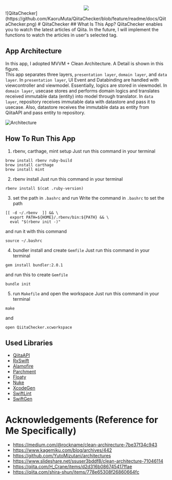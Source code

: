 <div align="center">
  <img src="https://github.com/KaoruMuta/QiitaChecker/blob/feature/readme/docs/QiitaChecker.png">
</div>
![QiitaChecker](https://github.com/KaoruMuta/QiitaChecker/blob/feature/readme/docs/QiitaChecker.png)
# QiitaChecker
## What Is This App?
QiitaChecker enables you to watch the latest articles of Qiita. In the future, I will implement the functions to watch the articles in user's selected tag.

## App Architecture
In this app, I adopted MVVM + Clean Architecture. A Detail is shown in this figure.<br>
This app separates three layers, `presentation layer`, `domain layer`, and `data layer`. In `presentation layer`, UI Event and Databinding are handled with viewcontroller and viewmodel. Essentially, logics are stored in viewmodel. In `domain layer`, usecase stores and performs domain logics and translates received immutable data (entity) into model through translator. In `data layer`, repository receives immutable data with datastore and pass it to usecase. Also, datastore receives the immutable data as entity from QiitaAPI and pass entity to repository.

![Architecture](https://github.com/KaoruMuta/QiitaChecker/blob/feature/readme/docs/Architecture.png)

## How To Run This App
1. rbenv, carthage, mint setup
Just run this command in your terminal
```
brew install rbenv ruby-build
brew install carthage
brew install mint
```

2. rbenv install
Just run this command in your terminal
```
rbenv install $(cat .ruby-version)
```

3. set the path in `.bashrc` and run
Write the command in `.bashrc` to set the path
```
[[ -d ~/.rbenv  ]] && \
  export PATH=${HOME}/.rbenv/bin:${PATH} && \
  eval "$(rbenv init -)"
```
and run it with this command
```
source ~/.bashrc
```

4. bundler install and create `Gemfile`
Just run this command in your terminal
```
gem install bundler:2.0.1
```
and run this to create `Gemfile`
```
bundle init
```

5. run `Makefile` and open the workspace
Just run this command in your terminal
```
make
```
and 
```
open QiitaChecker.xcworkspace
```



## Used Libraries
- [QiitaAPI](https://qiita.com/api/v2/docs)
- [RxSwift](https://github.com/ReactiveX/RxSwift)
- [Alamofire](https://github.com/Alamofire/Alamofire)
- [Parchment](https://github.com/rechsteiner/Parchment)
- [Floaty](https://github.com/kciter/Floaty)
- [Nuke](https://github.com/kean/Nuke)  
- [XcodeGen](https://github.com/yonaskolb/XcodeGen)
- [SwiftLint](https://github.com/realm/SwiftLint)
- [SwiftGen](https://github.com/SwiftGen/SwiftGen)

# Acknowledgements (Reference for Me Specifically)
- https://medium.com/@rockname/clean-archirecture-7be37f34c943
- https://www.kagemiku.com/blog/archives/442
- https://github.com/YutoMizutani/architectures
- https://www.slideshare.net/ssuser3bddf8/clean-architecture-71046114
- https://qiita.com/H_Crane/items/d2d316b086745417ffae
- https://qiita.com/shira-shun/items/778e65308f26860664fc
